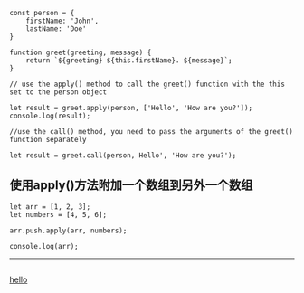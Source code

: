 ```
const person = {
    firstName: 'John',
    lastName: 'Doe'
}

function greet(greeting, message) {
    return `${greeting} ${this.firstName}. ${message}`;
}

// use the apply() method to call the greet() function with the this set to the person object

let result = greet.apply(person, ['Hello', 'How are you?']);
console.log(result);

//use the call() method, you need to pass the arguments of the greet() function separately

let result = greet.call(person, Hello', 'How are you?');
```


## 使用apply()方法附加一个数组到另外一个数组

```
let arr = [1, 2, 3];
let numbers = [4, 5, 6];

arr.push.apply(arr, numbers);

console.log(arr); 
```

--------------------------------------------------
```
```

[hello](http://baidu.com)


